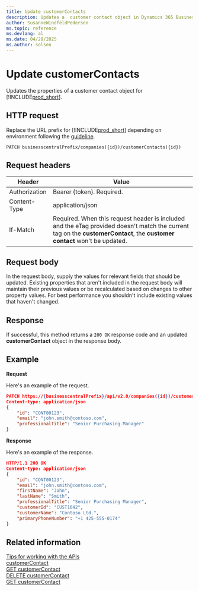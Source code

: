```yaml
---
title: Update customerContacts
description: Updates a  customer contact object in Dynamics 365 Business Central.
author: SusanneWindfeldPedersen
ms.topic: reference
ms.devlang: al
ms.date: 04/28/2025
ms.author: solsen
---
```


# Update customerContacts

Updates the properties of a customer contact object for [!INCLUDE[prod_short](../../../includes/prod_short.md)].

## HTTP request

Replace the URL prefix for [!INCLUDE[prod_short](../../../includes/prod_short.md)] depending on environment following the [guideline](../../v2.0/endpoints-apis-for-dynamics.md).

```
PATCH businesscentralPrefix/companies({id})/customerContacts({id})
```

## Request headers

|Header|Value|
|------|-----|
|Authorization  |Bearer {token}. Required. |
|Content-Type  |application/json|
|If-Match      |Required. When this request header is included and the eTag provided doesn't match the current tag on the **customerContact**, the **customer contact** won't be updated. |

## Request body

In the request body, supply the values for relevant fields that should be updated. Existing properties that aren't included in the request body will maintain their previous values or be recalculated based on changes to other property values. For best performance you shouldn't include existing values that haven't changed.

## Response

If successful, this method returns a ```200 OK``` response code and an updated **customerContact** object in the response body.

## Example

**Request**

Here's an example of the request.

```json
PATCH https://{businesscentralPrefix}/api/v2.0/companies({id})/customerContacts({id})
Content-type: application/json
{
    "id": "CONT00123",
    "email": "john.smith@contoso.com",
    "professionalTitle": "Senior Purchasing Manager"
}
```

**Response**

Here's an example of the response.

```json
HTTP/1.1 200 OK
Content-type: application/json
{
    "id": "CONT00123",
    "email": "john.smith@contoso.com",
    "firstName": "John",
    "lastName": "Smith",
    "professionalTitle": "Senior Purchasing Manager",
    "customerId": "CUST1042",
    "customerName": "Contoso Ltd.",
    "primaryPhoneNumber": "+1 425-555-0174"
}
```

## Related information

[Tips for working with the APIs](/dynamics365/business-central/dev-itpro/developer/devenv-connect-apps-tips)  
[customerContact](../resources/dynamics_customerContact.md)  
[GET customerContact](dynamics_customercontact_get.md)  
[DELETE customerContact](dynamics_customercontact_delete.md)  
[GET customerContact](dynamics_customercontact_get.md)
